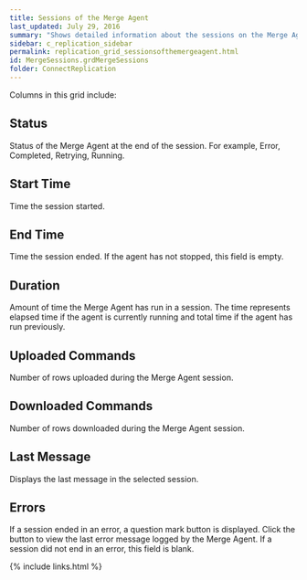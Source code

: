 ```yaml
---
title: Sessions of the Merge Agent
last_updated: July 29, 2016
summary: "Shows detailed information about the sessions on the Merge Agent."
sidebar: c_replication_sidebar
permalink: replication_grid_sessionsofthemergeagent.html
id: MergeSessions.grdMergeSessions
folder: ConnectReplication
---
```


Columns in this grid include:

## Status

Status of the Merge Agent at the end of the session. For example, Error, Completed, Retrying, Running.

## Start Time

Time the session started.

## End Time

Time the session ended. If the agent has not stopped, this field is empty.

## Duration

Amount of time the Merge Agent has run in a session. The time represents elapsed time if the agent is currently running and total time if the agent has run previously.

## Uploaded Commands

Number of rows uploaded during the Merge Agent session.

## Downloaded Commands

Number of rows downloaded during the Merge Agent session.

## Last Message

Displays the last message in the selected session.

## Errors

If a session ended in an error, a question mark button is displayed. Click the button to view the last error message logged by the Merge Agent. If a session did not end in an error, this field is blank.


{% include links.html %}
